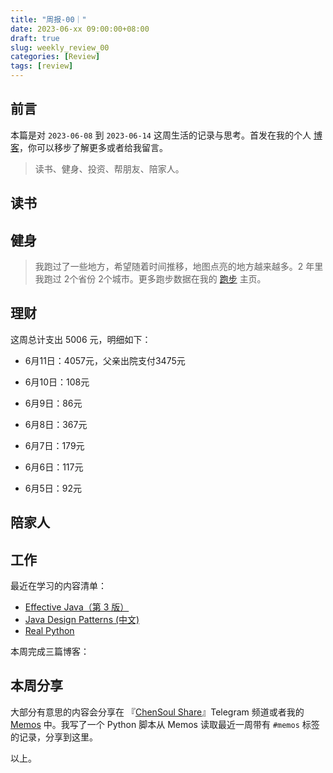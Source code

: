 ```yaml
---
title: "周报-00｜"
date: 2023-06-xx 09:00:00+08:00
draft: true
slug: weekly_review_00
categories: [Review]
tags: [review]
---
```


## 前言

本篇是对 `2023-06-08` 到 `2023-06-14` 这周生活的记录与思考。首发在我的个人 [博客](https://blog.chensoul.com/)，你可以移步了解更多或者给我留言。



> 读书、健身、投资、帮朋友、陪家人。



## 读书



## 健身

> 我跑过了一些地方，希望随着时间推移，地图点亮的地方越来越多。2 年里我跑过 2个省份 2个城市。更多跑步数据在我的 [跑步](https://run.chensoul.com/) 主页。





## 理财

这周总计支出 5006 元，明细如下：

- 6月11日：4057元，父亲出院支付3475元

- 6月10日：108元

- 6月9日：86元

- 6月8日：367元

- 6月7日：179元

- 6月6日：117元

- 6月5日：92元



## 陪家人



## 工作

最近在学习的内容清单：

- [Effective Java（第 3 版）](https://github.com/clxering/Effective-Java-3rd-edition-Chinese-English-bilingual/tree/dev)
- [Java Design Patterns (中文)](https://java-design-patterns.com/zh/)
- [Real Python](https://realpython.com/)

本周完成三篇博客：



## 本周分享

大部分有意思的内容会分享在 『[ChenSoul Share](https://t.me/chensoul_share)』Telegram 频道或者我的 [Memos](https://memos.chensoul.com/) 中。我写了一个 Python 脚本从 Memos 读取最近一周带有 `#memos` 标签的记录，分享到这里。



以上。

